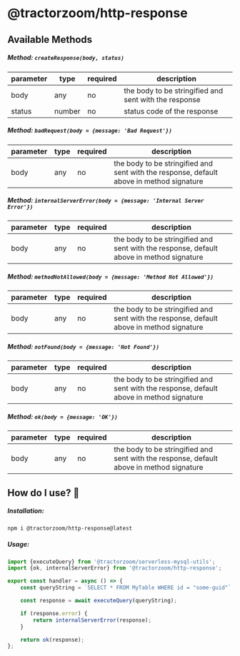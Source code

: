 # @tractorzoom/http-response

## Available Methods

##### Method: `createResponse(body, status)`

| parameter | type   | required | description                                           |
| --------- | ------ | -------- | ----------------------------------------------------- |
| body      | any    | no       | the body to be stringified and sent with the response |
| status    | number | no       | status code of the response                           |

##### Method: `badRequest(body = {message: 'Bad Request'})`

| parameter | type | required | description                                                                              |
| --------- | ---- | -------- | ---------------------------------------------------------------------------------------- |
| body      | any  | no       | the body to be stringified and sent with the response, default above in method signature |

##### Method: `internalServerError(body = {message: 'Internal Server Error'})`

| parameter | type | required | description                                                                              |
| --------- | ---- | -------- | ---------------------------------------------------------------------------------------- |
| body      | any  | no       | the body to be stringified and sent with the response, default above in method signature |

##### Method: `methodNotAllowed(body = {message: 'Method Not Allowed'})`

| parameter | type | required | description                                                                              |
| --------- | ---- | -------- | ---------------------------------------------------------------------------------------- |
| body      | any  | no       | the body to be stringified and sent with the response, default above in method signature |

##### Method: `notFound(body = {message: 'Not Found'})`

| parameter | type | required | description                                                                              |
| --------- | ---- | -------- | ---------------------------------------------------------------------------------------- |
| body      | any  | no       | the body to be stringified and sent with the response, default above in method signature |

##### Method: `ok(body = {message: 'OK'})`

| parameter | type | required | description                                                                              |
| --------- | ---- | -------- | ---------------------------------------------------------------------------------------- |
| body      | any  | no       | the body to be stringified and sent with the response, default above in method signature |

## How do I use? :thinking:

##### Installation:

```bash
npm i @tractorzoom/http-response@latest
```

##### Usage:

```js
import {executeQuery} from '@tractorzoom/serverless-mysql-utils';
import {ok, internalServerError} from '@tractorzoom/http-response';

export const handler = async () => {
    const queryString = `SELECT * FROM MyTable WHERE id = "some-guid"`;

    const response = await executeQuery(queryString);

    if (response.error) {
        return internalServerError(response);
    }

    return ok(response);
};
```
